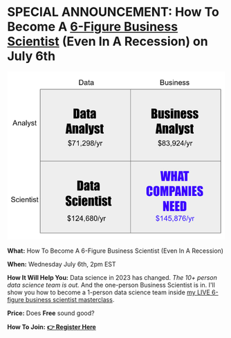 
# SPECIAL ANNOUNCEMENT: How To Become A <u>6-Figure Business Scientist</u> (Even In A Recession) on July 6th

![Business Scientist](/assets/business-science-cube-2.jpg)

**What:** How To Become A 6-Figure Business Scientist (Even In A Recession)

**When:** Wednesday July 6th, 2pm EST

**How It Will Help You:** Data science in 2023 has changed. *The 10+ person data science team is out.* And the one-person Business Scientist is in. I'll show you how to become a 1-person data science team inside [my LIVE 6-figure business scientist masterclass](https://learn.business-science.io/registration-2-page?el=website). 

**Price:** Does **Free** sound good?

**How To Join:** [**👉 Register Here**](https://learn.business-science.io/registration-2-page?el=website)

<!--
# SPECIAL ANNOUNCEMENT: ChatGPT for Data Scientists Workshop on June 7th

[Inside the workshop](https://us02web.zoom.us/webinar/register/1716838099992/WN_ANCfXeRtRsGiiPzK8N_OTw) I'll share how I built a Machine Learning Powered Production Shiny App with `ChatGPT` (extends this data analysis to an *insane* production app):

![ChatGPT for Data Scientists](/assets/lab_82_chatgpt_rcode.jpg)

**What:** ChatGPT for Data Scientists

**When:** Wednesday June 7th, 2pm EST

**How It Will Help You:** Whether you are new to data science or are an expert, ChatGPT is changing the game. There's a ton of hype. But how can ChatGPT actually help you become a better data scientist and help you stand out in your career? I'll show you inside [my free chatgpt for data scientists workshop](https://us02web.zoom.us/webinar/register/1716838099992/WN_ANCfXeRtRsGiiPzK8N_OTw). 

**Price:** Does **Free** sound good?

**How To Join:** [**👉 Register Here**](https://us02web.zoom.us/webinar/register/1716838099992/WN_ANCfXeRtRsGiiPzK8N_OTw)
-->